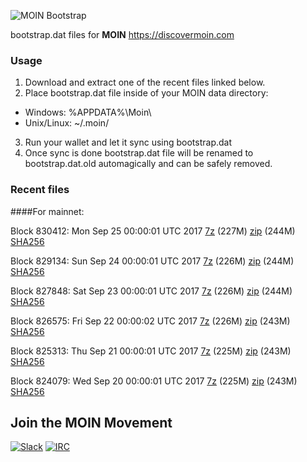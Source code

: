 ![MOIN Bootstrap](https://i.imgur.com/KjM1jMp.jpg)

bootstrap.dat files for **MOIN** https://discovermoin.com

### Usage

1. Download and extract one of the recent files linked below.
2. Place bootstrap.dat file inside of your MOIN data directory:
 - Windows: %APPDATA%\Moin\
 - Unix/Linux: ~/.moin/
3. Run your wallet and let it sync using bootstrap.dat
4. Once sync is done bootstrap.dat file will be renamed to bootstrap.dat.old automagically and can be safely removed.


### Recent files

####For mainnet:

Block 830412: Mon Sep 25 00:00:01 UTC 2017 [7z](https://transfer.sh/omHO6/bootstrap.dat.20170925.7z) (227M) [zip](https://transfer.sh/xUx05/bootstrap.dat.20170925.zip) (244M) [SHA256](https://transfer.sh/HAwnn/sha256.txt)

Block 829134: Sun Sep 24 00:00:01 UTC 2017 [7z](https://transfer.sh/5HlbW/bootstrap.dat.20170924.7z) (226M) [zip](https://transfer.sh/9MKey/bootstrap.dat.20170924.zip) (244M) [SHA256](https://transfer.sh/sjvbC/sha256.txt)

Block 827848: Sat Sep 23 00:00:01 UTC 2017 [7z](https://transfer.sh/scsKt/bootstrap.dat.20170923.7z) (226M) [zip](https://transfer.sh/JUJpG/bootstrap.dat.20170923.zip) (244M) [SHA256](https://transfer.sh/kaiDQ/sha256.txt)

Block 826575: Fri Sep 22 00:00:02 UTC 2017 [7z](https://transfer.sh/KG3GE/bootstrap.dat.20170922.7z) (226M) [zip](https://transfer.sh/TS8Xg/bootstrap.dat.20170922.zip) (243M) [SHA256](https://transfer.sh/124p1/sha256.txt)

Block 825313: Thu Sep 21 00:00:01 UTC 2017 [7z](https://transfer.sh/fC6kI/bootstrap.dat.20170921.7z) (225M) [zip](https://transfer.sh/Iit8c/bootstrap.dat.20170921.zip) (243M) [SHA256](https://transfer.sh/2wMit/sha256.txt)

Block 824079: Wed Sep 20 00:00:01 UTC 2017 [7z](https://transfer.sh/yUS0K/bootstrap.dat.20170920.7z) (225M) [zip](https://transfer.sh/QMe5Y/bootstrap.dat.20170920.zip) (243M) [SHA256](https://transfer.sh/wfKxC/sha256.txt)

## Join the MOIN Movement

[![Slack](https://i.imgur.com/Xy0IEJN.png)](https://discovermoin.herokuapp.com)
[![IRC](http://i.imgur.com/amUnKGQ.png)](https://kiwiirc.com/client/irc.freenode.net/#moin-crypto)
